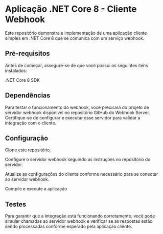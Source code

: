 # Aplicação .NET Core 8 - Cliente Webhook
Este repositório demonstra a implementação de uma aplicação cliente simples em .NET Core 8 que se comunica com um serviço webhook.

## Pré-requisitos
Antes de começar, assegure-se de que você possui os seguintes itens instalados:

.NET Core 8 SDK

## Dependências
Para testar o funcionamento do webhook, você precisará do projeto de servidor webhook disponível no repositório GitHub do Webhook Server. Certifique-se de configurar e executar esse servidor para validar a integração com o cliente.

## Configuração
Clone este repositório.

Configure o servidor webhook seguindo as instruções no repositório do servidor.

Atualize as configurações do cliente conforme necessário para se conectar ao servidor webhook.

Compile e execute a aplicação

## Testes
Para garantir que a integração está funcionando corretamente, você pode simular chamadas ao servidor webhook e verificar se as respostas estão sendo processadas conforme esperado pela aplicação cliente.